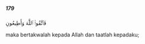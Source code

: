 ##### 179

<span class="ayah">فَٱتَّقُوا۟ ٱللَّهَ وَأَطِيعُونِ</span>

<span class="ayah_translation">maka bertakwalah kepada Allah dan taatlah kepadaku;</span>
